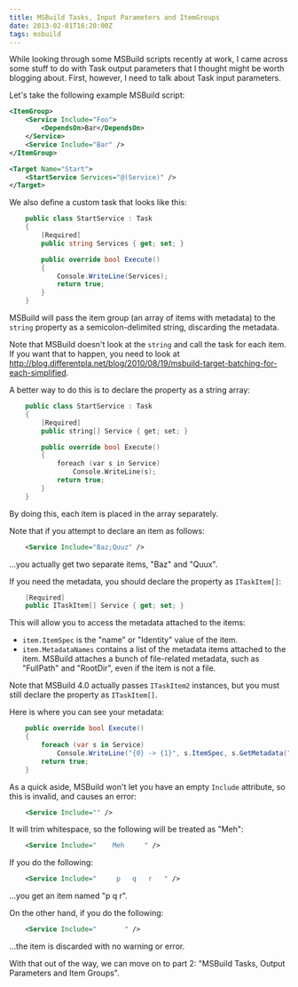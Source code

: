 ```yaml
---
title: MSBuild Tasks, Input Parameters and ItemGroups
date: 2013-02-01T16:20:00Z
tags: msbuild
---
```

While looking through some MSBuild scripts recently at work, I came across some stuff to do with Task output parameters
that I thought might be worth blogging about. First, however, I need to talk about Task input parameters.

Let's take the following example MSBuild script:

```xml
<ItemGroup>
	<Service Include="Foo">
		<DependsOn>Bar</DependsOn>
	</Service>
	<Service Include="Bar" />
</ItemGroup>

<Target Name="Start">
	<StartService Services="@(Service)" />
</Target>
```

We also define a custom task that looks like this:

```c#
	public class StartService : Task
	{
		[Required]
		public string Services { get; set; }

		public override bool Execute()
		{
			Console.WriteLine(Services);
			return true;
		}
	}
```

MSBuild will pass the item group (an array of items with metadata) to the `string` property as a semicolon-delimited
string, discarding the metadata.

Note that MSBuild doesn't look at the `string` and call the task for each item. If you want that to happen, you need to
look at http://blog.differentpla.net/blog/2010/08/19/msbuild-target-batching-for-each-simplified.

A better way to do this is to declare the property as a string array:

```c++
	public class StartService : Task
	{
    	[Required]
		public string[] Service { get; set; }

		public override bool Execute()
		{
			foreach (var s in Service)
				Console.WriteLine(s);
			return true;
		}
	}
```

By doing this, each item is placed in the array separately.

Note that if you attempt to declare an item as follows:

```xml
	<Service Include="Baz;Quuz" />
```

...you actually get two separate items, "Baz" and "Quux".

If you need the metadata, you should declare the property as `ITaskItem[]`:

```c#
	[Required]
	public ITaskItem[] Service { get; set; }
```

This will allow you to access the metadata attached to the items:

 * `item.ItemSpec` is the "name" or "Identity" value of the item.
 * `item.MetadataNames` contains a list of the metadata items attached to the item. MSBuild attaches a bunch of
   file-related metadata, such as "FullPath" and "RootDir", even if the item is not a file.

Note that MSBuild 4.0 actually passes `ITaskItem2` instances, but you must still declare the property as `ITaskItem[]`.

Here is where you can see your metadata:

```c#
	public override bool Execute()
    {
    	foreach (var s in Service)
        	Console.WriteLine("{0} -> {1}", s.ItemSpec, s.GetMetadata("DependsOn"));
        return true;
    }
```

As a quick aside, MSBuild won't let you have an empty `Include` attribute, so this is invalid, and causes an error:

```xml
	<Service Include="" />
```

It will trim whitespace, so the following will be treated as "Meh":

```xml
	<Service Include="    Meh     " />
```

If you do the following:

```xml
	<Service Include="     p   q   r   " />
```

...you get an item named "p   q   r".

On the other hand, if you do the following:

```xml
	<Service Include="       " />
```

...the item is discarded with no warning or error.

With that out of the way, we can move on to part 2: "MSBuild Tasks, Output Parameters and Item Groups".
